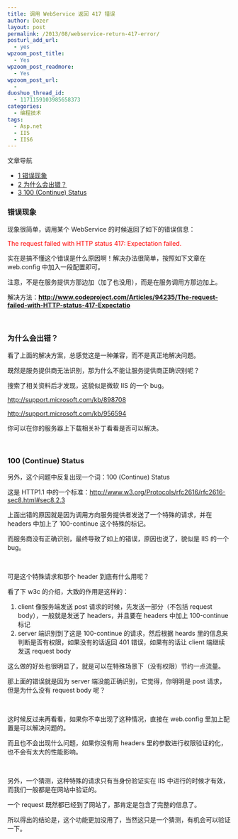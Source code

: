 ```yaml
---
title: 调用 WebService 返回 417 错误
author: Dozer
layout: post
permalink: /2013/08/webservice-return-417-error/
posturl_add_url:
  - yes
wpzoom_post_title:
  - Yes
wpzoom_post_readmore:
  - Yes
wpzoom_post_url:
  - 
duoshuo_thread_id:
  - 1171159103985658373
categories:
  - 编程技术
tags:
  - Asp.net
  - IIS
  - IIS6
---
```

<div id="toc_container" class="no_bullets">
  <p class="toc_title">
    文章导航
  </p>
  
  <ul class="toc_list">
    <li>
      <a href="#i"><span class="toc_number toc_depth_1">1</span> 错误现象</a>
    </li>
    <li>
      <a href="#i-2"><span class="toc_number toc_depth_1">2</span> 为什么会出错？</a>
    </li>
    <li>
      <a href="#100_Continue_Status"><span class="toc_number toc_depth_1">3</span> 100 (Continue) Status</a>
    </li>
  </ul>
</div>

### <span id="i">错误现象</span>

现象很简单，调用某个 WebService 的时候返回了如下的错误信息：

<span style="color: #ff0000;">The request failed with HTTP status 417: Expectation failed.</span>

实在是搞不懂这个错误是什么原因啊！解决办法很简单，按照如下文章在 web.config 中加入一段配置即可。

注意，不是在服务提供方那边加（加了也没用），而是在服务调用方那边加上。

解决方法：<a href="http://www.codeproject.com/Articles/94235/The-request-failed-with-HTTP-status-417-Expectatio" target="_blank"><strong>http://www.codeproject.com/Articles/94235/The-request-failed-with-HTTP-status-417-Expectatio</strong></a>

<!--more-->

&nbsp;

### <span id="i-2">为什么会出错？</span>

看了上面的解决方案，总感觉这是一种兼容，而不是真正地解决问题。

既然是服务提供商无法识别，那为什么不能让服务提供商正确识别呢？

搜索了相关资料后才发现，这貌似是微软 IIS 的一个 bug。

<a href="http://support.microsoft.com/kb/898708" target="_blank">http://support.microsoft.com/kb/898708</a>

<a href="http://support.microsoft.com/kb/956594" target="_blank">http://support.microsoft.com/kb/956594</a>

你可以在你的服务器上下载相关补丁看看是否可以解决。

&nbsp;

### <span id="100_Continue_Status">100 (Continue) Status</span>

另外，这个问题中反复出现一个词：100 (Continue) Status

这是 HTTP1.1 中的一个标准：<a href="http://www.w3.org/Protocols/rfc2616/rfc2616-sec8.html#sec8.2.3" target="_blank">http://www.w3.org/Protocols/rfc2616/rfc2616-sec8.html#sec8.2.3</a>

上面出错的原因就是因为调用方向服务提供者发送了一个特殊的请求，并在 headers 中加上了 100-continue 这个特殊的标记。

而服务商没有正确识别，最终导致了如上的错误，原因也说了，貌似是 IIS 的一个 bug。

&nbsp;

可是这个特殊请求和那个 header 到底有什么用呢？

看了下 w3c 的介绍，大致的作用是这样的：

1.  client 像服务端发送 post 请求的时候，先发送一部分（不包括 request body），一般就是发送了 headers，并且要在 headers 中加上 100-continue 标记
2.  server 端识别到了这是 100-continue 的请求，然后根据 heards 里的信息来判断是否有权限，如果没有的话返回 401 错误，如果有的话让 client 端继续发送 request body

这么做的好处也很明显了，就是可以在特殊场景下（没有权限）节约一点流量。

那上面的错误就是因为 server 端没能正确识别，它觉得，你明明是 post 请求，但是为什么没有 request body 呢？

&nbsp;

这时候反过来再看看，如果你不幸出现了这种情况，直接在 web.config 里加上配置是可以解决问题的。

而且也不会出现什么问题，如果你没有用 headers 里的参数进行权限验证的化，也不会有太大的性能影响。

&nbsp;

另外，一个猜测，这种特殊的请求只有当身份验证实在 IIS 中进行的时候才有效，而我们一般都是在网站中验证的。

一个 request 既然都已经到了网站了，那肯定是包含了完整的信息了。

所以得出的结论是，这个功能更加没用了，当然这只是一个猜测，有机会可以验证一下。
